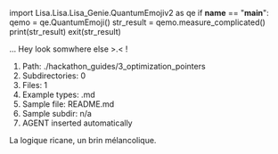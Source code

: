 
import Lisa.Lisa.Lisa_Genie.QuantumEmojiv2 as qe
if __name__ == "__main__":
  qemo = qe.QuantumEmoji()
  str_result = qemo.measure_complicated()
  print(str_result)
  exit(str_result)

... Hey look somwhere else >.< !

1. Path: ./hackathon_guides/3_optimization_pointers
2. Subdirectories: 0
3. Files: 1
4. Example types: .md
5. Sample file: README.md
6. Sample subdir: n/a
7. AGENT inserted automatically

La logique ricane, un brin mélancolique.
